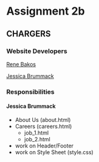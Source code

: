 # Assignment 2b
## CHARGERS

### Website Developers
[Rene Bakos](https://github.com/rbakosBTU)

[Jessica Brummack](https://github.com/jessicabrummack)


### Responsibilities
#### Jessica Brummack
- About Us (about.html)
- Careers (careers.html)
  - job_1.html
  - job_2.html
- work on Header/Footer
- work on Style Sheet (style.css)
